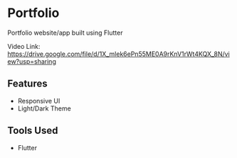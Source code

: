 # Portfolio

Portfolio website/app built using Flutter

Video Link: https://drive.google.com/file/d/1X_mlek6ePn55ME0A9rKnV1rWt4KQX_8N/view?usp=sharing

## Features
- Responsive UI
- Light/Dark Theme

## Tools Used
- Flutter